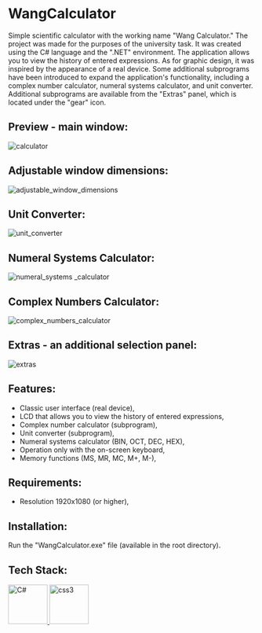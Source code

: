 # WangCalculator

Simple scientific calculator with the working name "Wang Calculator." The project was made for the purposes of the university task. It was created using the C# language and the ".NET" environment. The application allows you to view the history of entered expressions. As for graphic design, it was inspired by the appearance of a real device. Some additional subprograms have been introduced to expand the application's functionality, including a complex number calculator, numeral systems calculator, and unit converter. Additional subprograms are available from the "Extras" panel, which is located under the "gear" icon.

## Preview - main window:

![calculator](https://user-images.githubusercontent.com/116505961/205752955-e93173ca-685e-41be-936f-a7a9d6b63524.gif)

## Adjustable window dimensions:

![adjustable_window_dimensions](https://user-images.githubusercontent.com/116505961/205779014-93101d87-0f46-4712-b21b-3fb6c0e01eb0.gif)

## Unit Converter:

![unit_converter](https://user-images.githubusercontent.com/116505961/205753047-228cb9d2-27c5-42ea-b87f-3a6fa94756d6.gif)

## Numeral Systems Calculator:

![numeral_systems _calculator](https://user-images.githubusercontent.com/116505961/205753142-eb59c3ea-2486-41e0-b2d9-eef7b41575c6.gif)

## Complex Numbers Calculator:

![complex_numbers_calculator](https://user-images.githubusercontent.com/116505961/205753369-a8286a62-d917-41ff-8c12-8153ff9b6232.gif)

## Extras - an additional selection panel:

![extras](https://user-images.githubusercontent.com/116505961/205756785-10274075-0f63-4631-adf2-a7eaf3ec4310.JPG)

## Features:

-	Classic user interface (real device),
-	LCD that allows you to view the history of entered expressions,
-	Complex number calculator (subprogram),
-	Unit converter (subprogram),
-	Numeral systems calculator (BIN, OCT, DEC, HEX),
-	Operation only with the on-screen keyboard,
-	Memory functions (MS, MR, MC, M+, M-),

## Requirements:

- Resolution 1920x1080 (or higher), 

## Installation:

Run the "WangCalculator.exe" file (available in the root directory).

## Tech Stack:

<p align="left"> <a href="https://www.w3schools.com/cs/index.php/" target="_blank" rel="noreferrer"> <img src="https://seeklogo.com/images/C/c-sharp-c-logo-02F17714BA-seeklogo.com.png" alt="C#" width="80" height="80"/> </a> <a href="https://www.w3schools.com/cs/" target="_blank" rel="noreferrer"> </a> <a href="http://www.w3schools.me/aspnetcore/asp-net-core-tutorial" target="_blank" rel="noreferrer"> <img src="https://upload.wikimedia.org/wikipedia/commons/thumb/e/ee/.NET_Core_Logo.svg/768px-.NET_Core_Logo.svg.png" alt="css3" width="80" height="80"/> </a>
